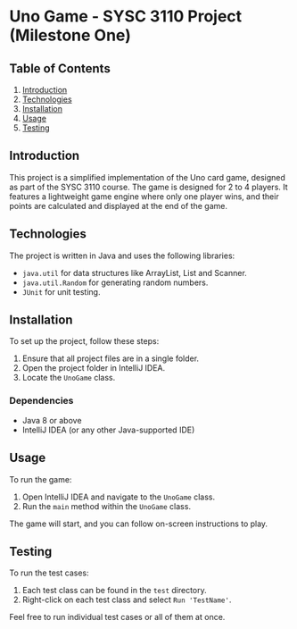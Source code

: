 # Uno Game - SYSC 3110 Project (Milestone One)

## Table of Contents
1. [Introduction](#introduction)
2. [Technologies](#technologies)
3. [Installation](#installation)
4. [Usage](#usage)
5. [Testing](#testing)

## Introduction

This project is a simplified implementation of the Uno card game, designed as part of the SYSC 3110 course. The game is designed for 2 to 4 players. It features a lightweight game engine where only one player wins, and their points are calculated and displayed at the end of the game.

## Technologies

The project is written in Java and uses the following libraries:

- `java.util` for data structures like ArrayList, List and Scanner.
- `java.util.Random` for generating random numbers.
- `JUnit` for unit testing.

## Installation

To set up the project, follow these steps:

1. Ensure that all project files are in a single folder.
2. Open the project folder in IntelliJ IDEA.
3. Locate the `UnoGame` class.

### Dependencies

- Java 8 or above
- IntelliJ IDEA (or any other Java-supported IDE)

## Usage

To run the game:

1. Open IntelliJ IDEA and navigate to the `UnoGame` class.
2. Run the `main` method within the `UnoGame` class.

The game will start, and you can follow on-screen instructions to play.

## Testing

To run the test cases:

1. Each test class can be found in the `test` directory.
2. Right-click on each test class and select `Run 'TestName'`.

Feel free to run individual test cases or all of them at once.


